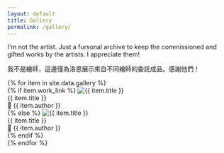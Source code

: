 ```yaml
---
layout: default
title: Gallery
permalink: /gallery/
---
```


<div class="content">
  <p class="lang-en">
    I'm not the artist. Just a fursonal archive to keep the commissioned and gifted works by the artists. I appreciate them!
  </p>
  <p class="lang-zh">
    我不是繪師，這邊僅為洛恩展示來自不同繪師的委託成品。感謝他們！
  </p>
</div>

<div class="grid">
  {% for item in site.data.gallery %}
    <div class="grid-item fade-in" tabindex="0">
      {% if item.work_link %}
        <img src="{{ item.image }}" alt="{{ item.title }}" data-work-link="{{ item.work_link }}" />
        <div class="overlay">
          <div class="title" data-link="{{ item.work_link }}">{{ item.title }}</div>
          <div class="artist">🎨 <span data-link="{{ item.author_link | default:'#' }}">{{ item.author }}</span></div>
        </div>
      {% else %}
        <img src="{{ item.image }}" alt="{{ item.title }}" />
        <div class="overlay">
          <div class="title">{{ item.title }}</div>
          <div class="artist">🎨 <span data-link="{{ item.author_link | default:'#' }}">{{ item.author }}</span></div>
        </div>
      {% endif %}
    </div>
  {% endfor %}
</div>

<script src="/assets/js/gallery.js"></script>
